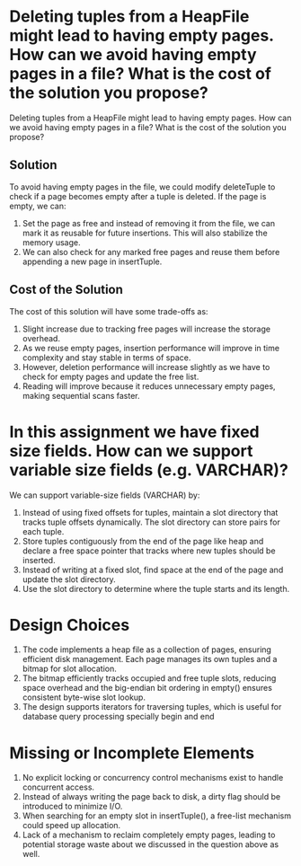 # Deleting tuples from a HeapFile might lead to having empty pages. How can we avoid having empty pages in a file? What is the cost of the solution you propose?

Deleting tuples from a HeapFile might lead to having empty pages. How can we avoid having empty pages in a file? What is the cost of the solution you propose?

## Solution

To avoid having empty pages in the file, we could modify deleteTuple to check if a page becomes empty after a tuple is deleted. If the page is empty, we can:

1. Set the page as free and instead of removing it from the file, we can mark it as reusable for future insertions. This will also stabilize the memory usage.
2. We can also check for any marked free pages and reuse them before appending a new page in insertTuple.

## Cost of the Solution

The cost of this solution will have some trade-offs as:

1. Slight increase due to tracking free pages will increase the storage overhead.
2. As we reuse empty pages, insertion performance will improve in time complexity and stay stable in terms of space.
3. However, deletion performance will increase slightly as we have to check for empty pages and update the free list.
4. Reading will improve because it reduces unnecessary empty pages, making sequential scans faster.

# In this assignment we have fixed size fields. How can we support variable size fields (e.g. VARCHAR)?

We can support variable-size fields (VARCHAR) by:
1. Instead of using fixed offsets for tuples, maintain a slot directory that tracks tuple offsets dynamically. The slot directory can store pairs for each tuple.
2. Store tuples contiguously from the end of the page like heap and declare a free space pointer that tracks where new tuples should be inserted.
3. Instead of writing at a fixed slot, find space at the end of the page and update the slot directory.
4. Use the slot directory to determine where the tuple starts and its length.

# Design Choices

1. The code implements a heap file as a collection of pages, ensuring efficient disk management. Each page manages its own tuples and a bitmap for slot allocation.
2. The bitmap efficiently tracks occupied and free tuple slots, reducing space overhead and the big-endian bit ordering in empty() ensures consistent byte-wise slot lookup.
3. The design supports iterators for traversing tuples, which is useful for database query processing specially begin and end

# Missing or Incomplete Elements
1. No explicit locking or concurrency control mechanisms exist to handle concurrent access.
2. Instead of always writing the page back to disk, a dirty flag should be introduced to minimize I/O.
3. When searching for an empty slot in insertTuple(), a free-list mechanism could speed up allocation.
4. Lack of a mechanism to reclaim completely empty pages, leading to potential storage waste about we discussed in the question above as well.
